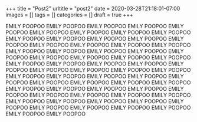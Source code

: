 +++
title = "Post2"
urltitle = "post2"
date = 2020-03-28T21:18:01-07:00
images = []
tags = []
categories = []
draft = true
+++

EMILY POOPOO EMILY POOPOO EMILY POOPOO EMILY POOPOO EMILY POOPOO EMILY POOPOO EMILY POOPOO EMILY POOPOO EMILY POOPOO EMILY POOPOO EMILY POOPOO EMILY POOPOO EMILY POOPOO EMILY POOPOO EMILY POOPOO EMILY POOPOO EMILY POOPOO EMILY POOPOO EMILY POOPOO EMILY POOPOO EMILY POOPOO EMILY POOPOO EMILY POOPOO EMILY POOPOO EMILY POOPOO EMILY POOPOO EMILY POOPOO EMILY POOPOO EMILY POOPOO EMILY POOPOO EMILY POOPOO EMILY POOPOO EMILY POOPOO EMILY POOPOO <!--more--> EMILY POOPOO EMILY POOPOO EMILY POOPOO EMILY POOPOO EMILY POOPOO EMILY POOPOO EMILY POOPOO EMILY POOPOO EMILY POOPOO EMILY POOPOO EMILY POOPOO EMILY POOPOO EMILY POOPOO EMILY POOPOO EMILY POOPOO EMILY POOPOO EMILY POOPOO EMILY POOPOO EMILY POOPOO EMILY POOPOO EMILY POOPOO EMILY POOPOO EMILY POOPOO EMILY POOPOO EMILY POOPOO EMILY POOPOO EMILY POOPOO EMILY POOPOO EMILY POOPOO EMILY POOPOO EMILY POOPOO 